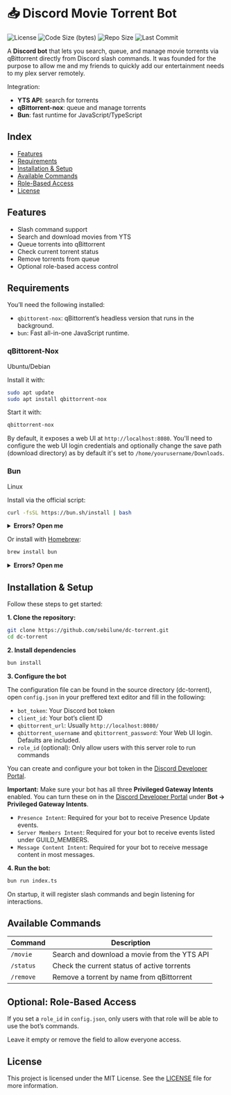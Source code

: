 # 📥 Discord Movie Torrent Bot

![License](https://img.shields.io/github/license/sebilune/dc-torrent)
![Code Size (bytes)](https://img.shields.io/github/languages/code-size/sebilune/dc-torrent)
![Repo Size](https://img.shields.io/github/repo-size/sebilune/dc-torrent)
![Last Commit](https://img.shields.io/github/last-commit/sebilune/dc-torrent)

A **Discord bot** that lets you search, queue, and manage movie torrents via qBittorrent directly from Discord slash commands. It was founded for the purpose to allow me and my friends to quickly add our entertainment needs to my plex server remotely.

Integration:

- **YTS API**: search for torrents
- **qBittorrent-nox**: queue and manage torrents
- **Bun**: fast runtime for JavaScript/TypeScript

## Index

- [Features](#features)
- [Requirements](#requirements)
- [Installation \& Setup](#installation--setup)
- [Available Commands](#available-commands)
- [Role-Based Access](#optional-role-based-access)
- [License](#license)

## Features

- Slash command support
- Search and download movies from YTS
- Queue torrents into qBittorrent
- Check current torrent status
- Remove torrents from queue
- Optional role-based access control

## Requirements

You’ll need the following installed:

- `qbittorent-nox`: qBittorrent’s headless version that runs in the background.
- `bun`: Fast all-in-one JavaScript runtime.

### qBittorent-Nox

Ubuntu/Debian

Install it with:

```bash
sudo apt update
sudo apt install qbittorrent-nox
```

Start it with:

```bash
qbittorrent-nox
```

By default, it exposes a web UI at `http://localhost:8080`. You'll need to configure the web UI login credentials and optionally change the save path (download directory) as by default it's set to `/home/yourusername/Downloads`.

### Bun

Linux

Install via the official script:

```bash
curl -fsSL https://bun.sh/install | bash
```

<p>
<details>
<summary><strong>Errors? Open me</strong></summary>

<p></p>

If after installing through the official script you see errors like:

```bash
bun: command not found
```

you likely need to add Bun’s installation path to your shell’s environment. Bun installs by default to `$HOME/.bun`.

To make sure it’s available in your terminal, you must add some lines to your shell configuration (by default `.bashrc` on Linux).

**1. Open your `.bashrc` file**

```bash
nano ~/.bashrc
```

**2. Add these lines to the bottom:**

```bash
export BUN_INSTALL="$HOME/.bun"
export PATH="$BUN_INSTALL/bin:$PATH"
```

**3. Save and exit (in nano, press `Ctrl+O` then `Enter`, then `Ctrl+X`).**

**4. Reload your shell:**

```bash
source ~/.bashrc
```

Once done, run:

```bash
bun --version
```

If you see a version number, you’re all set.

</details>
</p>

Or install with [Homebrew](https://docs.brew.sh/Homebrew-on-Linux):

```bash
brew install bun
```

<p>
<details>
<summary><strong>Errors? Open me</strong></summary>

<p></p>

If this is your **first time installing Homebrew** on Linux, after running the install script,  
you need to add the following to your shell configuration so `brew` works properly:

```bash
eval "$(/home/linuxbrew/.linuxbrew/bin/brew shellenv)"
```

To make sure it’s available in your terminal, you must add some lines to your shell configuration (by default `.bashrc` on Linux).

**1. Open your `.bashrc` file**

```bash
nano ~/.bashrc
```

**2. Add this line to the bottom:**

```bash
eval "$(/home/linuxbrew/.linuxbrew/bin/brew shellenv)"
```

**3. Save and exit (in nano, press `Ctrl+O` then `Enter`, then `Ctrl+X`).**

**4. Reload your shell:**

```bash
source ~/.bashrc
```

Once done, run:

```bash
brew --version
```

If you see a version number, you’re all set.

</details>
</p>

## Installation & Setup

Follow these steps to get started:

**1. Clone the repository:**

```bash
git clone https://github.com/sebilune/dc-torrent.git
cd dc-torrent
```

**2. Install dependencies**

```bash
bun install
```

**3. Configure the bot**

The configuration file can be found in the source directory (dc-torrent), open `config.json` in your preffered text editor and fill in the following:

- `bot_token`: Your Discord bot token
- `client_id`: Your bot’s client ID
- `qbittorrent_url`: Usually `http://localhost:8080/`
- `qbittorrent_username` and `qbittorrent_password`: Your Web UI login. Defaults are included.
- `role_id` (optional): Only allow users with this server role to run commands

You can create and configure your bot token in the [Discord Developer Portal](https://discord.com/developers/applications).

**Important:** Make sure your bot has all three **Privileged Gateway Intents** enabled. You can turn these on in the [Discord Developer Portal](https://discord.com/developers/applications) under **Bot → Privileged Gateway Intents**.

- `Presence Intent`: Required for your bot to receive Presence Update events.
- `Server Members Intent`: Required for your bot to receive events listed under GUILD_MEMBERS.
- `Message Content Intent`: Required for your bot to receive message content in most messages.

**4. Run the bot:**

```bash
bun run index.ts
```

On startup, it will register slash commands and begin listening for interactions.

## Available Commands

| Command   | Description                                  |
| --------- | -------------------------------------------- |
| `/movie`  | Search and download a movie from the YTS API |
| `/status` | Check the current status of active torrents  |
| `/remove` | Remove a torrent by name from qBittorrent    |

## Optional: Role-Based Access

If you set a `role_id` in `config.json`, only users with that role will be able to use the bot’s commands.

Leave it empty or remove the field to allow everyone access.

## License

This project is licensed under the MIT License. See the [LICENSE](./LICENSE) file for more information.
